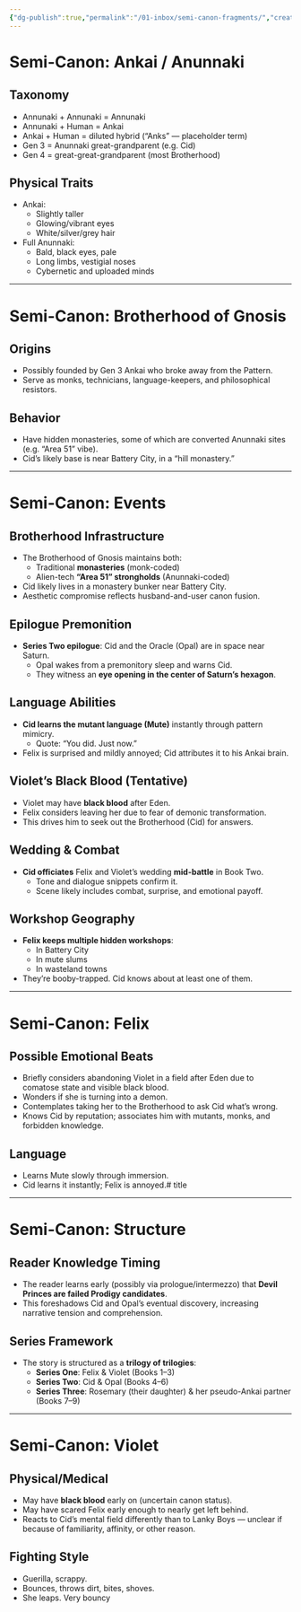 ```yaml
---
{"dg-publish":true,"permalink":"/01-inbox/semi-canon-fragments/","created":"2025-10-27T15:48:05.295-05:00","updated":"2025-10-27T16:02:18.362-05:00"}
---
```


# Semi-Canon: Ankai / Anunnaki

## Taxonomy
- Annunaki + Annunaki = Annunaki
- Annunaki + Human = Ankai
- Ankai + Human = diluted hybrid (“Anks” — placeholder term)
- Gen 3 = Anunnaki great-grandparent (e.g. Cid)
- Gen 4 = great-great-grandparent (most Brotherhood)

## Physical Traits
- Ankai:
  - Slightly taller
  - Glowing/vibrant eyes
  - White/silver/grey hair
- Full Anunnaki:
  - Bald, black eyes, pale
  - Long limbs, vestigial noses
  - Cybernetic and uploaded minds


---

# Semi-Canon: Brotherhood of Gnosis

## Origins
- Possibly founded by Gen 3 Ankai who broke away from the Pattern.
- Serve as monks, technicians, language-keepers, and philosophical resistors.

## Behavior
- Have hidden monasteries, some of which are converted Anunnaki sites (e.g. “Area 51” vibe).
- Cid’s likely base is near Battery City, in a “hill monastery.”


---

# Semi-Canon: Events

## Brotherhood Infrastructure
- The Brotherhood of Gnosis maintains both:
  - Traditional **monasteries** (monk-coded)
  - Alien-tech **“Area 51” strongholds** (Anunnaki-coded)
- Cid likely lives in a monastery bunker near Battery City.
- Aesthetic compromise reflects husband-and-user canon fusion.
## Epilogue Premonition
- **Series Two epilogue**: Cid and the Oracle (Opal) are in space near Saturn.
  - Opal wakes from a premonitory sleep and warns Cid.
  - They witness an **eye opening in the center of Saturn’s hexagon**.

## Language Abilities
- **Cid learns the mutant language (Mute)** instantly through pattern mimicry.
  - Quote: “You did. Just now.”
- Felix is surprised and mildly annoyed; Cid attributes it to his Ankai brain.

## Violet’s Black Blood (Tentative)
- Violet may have **black blood** after Eden.
- Felix considers leaving her due to fear of demonic transformation.
- This drives him to seek out the Brotherhood (Cid) for answers.
## Wedding & Combat
- **Cid officiates** Felix and Violet’s wedding **mid-battle** in Book Two.
  - Tone and dialogue snippets confirm it.
  - Scene likely includes combat, surprise, and emotional payoff.

## Workshop Geography
- **Felix keeps multiple hidden workshops**:
  - In Battery City
  - In mute slums
  - In wasteland towns
- They’re booby-trapped. Cid knows about at least one of them.

---

# Semi-Canon: Felix

## Possible Emotional Beats
- Briefly considers abandoning Violet in a field after Eden due to comatose state and visible black blood.
- Wonders if she is turning into a demon.
- Contemplates taking her to the Brotherhood to ask Cid what’s wrong.
- Knows Cid by reputation; associates him with mutants, monks, and forbidden knowledge.

## Language
- Learns Mute slowly through immersion.
- Cid learns it instantly; Felix is annoyed.# title

---

# Semi-Canon: Structure

## Reader Knowledge Timing
- The reader learns early (possibly via prologue/intermezzo) that **Devil Princes are failed Prodigy candidates**.
- This foreshadows Cid and Opal’s eventual discovery, increasing narrative tension and comprehension.
## Series Framework
- The story is structured as a **trilogy of trilogies**:
  - **Series One**: Felix & Violet (Books 1–3)
  - **Series Two**: Cid & Opal (Books 4–6)
  - **Series Three**: Rosemary (their daughter) & her pseudo-Ankai partner (Books 7–9)

---

# Semi-Canon: Violet

## Physical/Medical
- May have **black blood** early on (uncertain canon status).
- May have scared Felix early enough to nearly get left behind.
- Reacts to Cid’s mental field differently than to Lanky Boys — unclear if because of familiarity, affinity, or other reason.

## Fighting Style
- Guerilla, scrappy.
- Bounces, throws dirt, bites, shoves.
- She leaps. Very bouncy